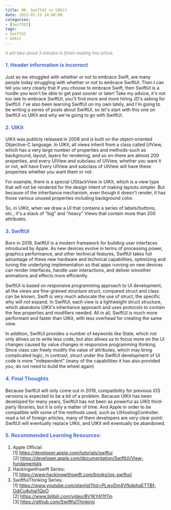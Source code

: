 ```yaml
---
title: 00. SwiftUI vs UIKit
date: 2023-01-15 14:00:00
categories: 
- [SwiftUI]
tags:
- SwiftUI
- UIKit
---
```



<font color=gray size=2>*It will take about 3 minutes to finish reading this article.*</font>

#### <font size=3 color=#4169E1>1. Header information is incorrect</font> 

Just as we struggled with whether or not to embrace Swift, are many people today struggling with whether or not to embrace SwiftUI. Then I can tell you very clearly that if you choose to embrace Swift, then SwiftUI is a hurdle you won't be able to get past sooner or later! Take my advice, it's not too late to embrace SwiftUI, you'll find more and more hiring JD's asking for SwiftUI. I've also been learning SwiftUI on my own lately, and I'm going to be writing a series of posts about SwiftUI, so let's start with this one on SwiftUI vs UIKit and why we're going to go with SwiftUI.


#### <font size=3 color=#4169E1>2. UIKit</font> 

UIKit was publicly released in 2008 and is built on the object-oriented Objective-C language. In UIKit, all views inherit from a class called UIView, which has a very large number of properties and methods-such as background, layout, layers for rendering, and so on-there are almost 200 properties, and every UIView and subclass of UIView, whether you want it or not, will have Every UIView and subclass of UIView will have these properties whether you want them or not. 

For example, there is a special UIStackView in UIKit, which is a view type that will not be rendered for the design intent of making layouts simpler. But because of the inheritance mechanism, even though it doesn't render, it has those various unused properties including background color. 

So, in UIKit, when we draw a UI that contains a series of labels/buttons, etc., it's a stack of "big" and "heavy" Views that contain more than 200 attributes.

#### <font size=3 color=#4169E1>3. SwiftUI</font> 

Born in 2019, SwiftUI is a modern framework for building user interfaces introduced by Apple. As new devices evolve in terms of processing power, graphics performance, and other technical features, SwiftUI takes full advantage of these new hardware and technical capabilities, optimizing and tuning the underlying implementation so that apps running on new devices can render interfaces, handle user interactions, and deliver smoother animations and effects more efficiently.

SwiftUI is based on responsive programming approach to UI development, all the views are fine-grained structure struct, compared struct and class can be known, Swift is very much advocate the use of struct, the specific why will not expand.  In SwiftUI, each view is a lightweight struct structure, which abandons UIKit's inheritance approach and uses protocols to contain the few properties and modifiers needed. All in all, SwiftUI is much more performant and faster than UIKit, with less overhead for creating the same view.

In addition, SwiftUI provides a number of keywords like State, which not only allows us to write less code, but also allows us to focus more on the UI changes caused by value changes in responsive programming thinking. Since class can freely modify the value of attributes, which may bring complicated logic, in contrast, struct under the SwiftUI development of UI code is more "independent" (many of the capabilities it has also provided you, do not need to build the wheel again)

#### <font size=3 color=#4169E1>4. Final Thoughts </font> 

Because SwiftUI will only come out in 2019, compatibility for previous iOS versions is expected to be a bit of a problem. Because UIKit has been developed for many years, SwiftUI has not been as powerful as UIKit third-party libraries, but it is only a matter of time. And Apple in order to be compatible with some of the methods used, such as UIHostingController. read a lot of foreign articles, many of them developers are very clear point: SwiftUI will eventually replace UIKit, and UIKit will eventually be abandoned.

#### <font size=3 color=#4169E1>5. Recommended Learning Resources: </font> 
1. Apple Official:   
[1] https://developer.apple.com/tutorials/swiftui  
[2] https://developer.apple.com/documentation/SwiftUI/View-fundamentals
2. Hackingwithswift Series:  
[1] https://www.hackingwithswift.com/books/ios-swiftui/
3. SwiftfulThinking Series:    
[1] https://www.youtube.com/playlist?list=PLwvDm4VfkdphqETTBf-DdjCoAvhai1QpO   
[2] https://www.bilibili.com/video/BV1KY411f7in   
[3] https://github.com/SwiftfulThinking   

